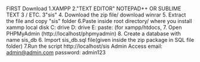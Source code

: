 FIRST Download
1.XAMPP
2."TEXT EDITOR" NOTEPAD++ OR SUBLIME TEXT 3 / ETC.
3"sis"
4. Download the zip file/ download winrar
5. Extract the file and copy "sis" folder
6.Paste inside root directory/ where you install xammp local disk C: drive D: drive E: paste: (for xampp/htdocs, 
7. Open PHPMyAdmin (http://localhost/phpmyadmin)
8. Create a database with name sis_db
6. Import sis_db.sql file(given inside the zip package in SQL file folder)
7.Run the script http://localhost/sis
Admin Access
email: admin@admin.com
password: admin123
